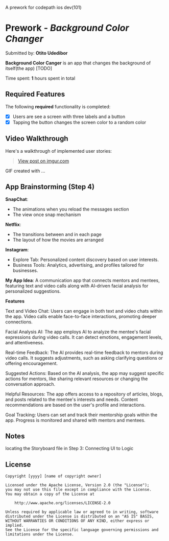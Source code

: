 A prework for codepath ios dev(101)
# Prework - *Background Color Changer*

Submitted by: **Otito Udedibor**

**Background Color Canger** is an app that changes the background of itself(the app) [TODO] 

Time spent: **1** hours spent in total

## Required Features

The following **required** functionality is completed:

- [x] Users are see a screen with three labels and a button
- [x] Tapping the button changes the screen color to a random color
 
## Video Walkthrough

Here's a walkthrough of implemented user stories:

<blockquote class="imgur-embed-pub" lang="en" data-id="nmECn9A"><a href="https://imgur.com/nmECn9A">View post on imgur.com</a></blockquote><script async src="//s.imgur.com/min/embed.js" charset="utf-8"></script>

<!-- Replace this with whatever GIF tool you used! -->
GIF created with ...  
<!-- Recommended tools:
[Kap](https://getkap.co/) for macOS
[ScreenToGif](https://www.screentogif.com/) for Windows
[peek](https://github.com/phw/peek) for Linux. -->

## App Brainstorming (Step 4)
**SnapChat**:

- The animations when you reload the messages section
- The view once snap mechanism
  
**Netflix**:
- The transitions between and in each page
- The layout of how the movies are arranged
  
**Instagram**:

- Explore Tab: Personalized content discovery based on user interests.
- Business Tools: Analytics, advertising, and profiles tailored for businesses.

**My App Idea**: 
A communication app that connects mentors and mentees, featuring text and video calls along with AI-driven facial analysis for personalized suggestions.

**Features**

Text and Video Chat:
Users can engage in both text and video chats within the app.
Video calls enable face-to-face interactions, promoting deeper connections.

Facial Analysis AI:
The app employs AI to analyze the mentee's facial expressions during video calls.
It can detect emotions, engagement levels, and attentiveness.

Real-time Feedback:
The AI provides real-time feedback to mentors during video calls.
It suggests adjustments, such as asking clarifying questions or offering encouragement.

Suggested Actions:
Based on the AI analysis, the app may suggest specific actions for mentors, like sharing relevant resources or changing the conversation approach.

Helpful Resources:
The app offers access to a repository of articles, blogs, and posts related to the mentee's interests and needs.
Content recommendations are based on the user's profile and interactions.

Goal Tracking:
Users can set and track their mentorship goals within the app.
Progress is monitored and shared with mentors and mentees.

## Notes
locating the Storyboard file in Step 3: Connecting UI to Logic 

## License

    Copyright [yyyy] [name of copyright owner]

    Licensed under the Apache License, Version 2.0 (the "License");
    you may not use this file except in compliance with the License.
    You may obtain a copy of the License at

        http://www.apache.org/licenses/LICENSE-2.0

    Unless required by applicable law or agreed to in writing, software
    distributed under the License is distributed on an "AS IS" BASIS,
    WITHOUT WARRANTIES OR CONDITIONS OF ANY KIND, either express or implied.
    See the License for the specific language governing permissions and
    limitations under the License.
